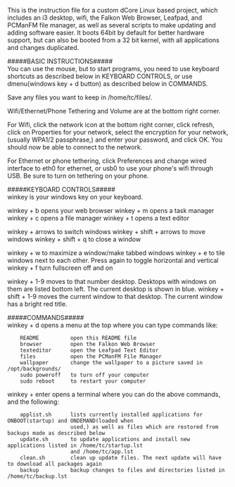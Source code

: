 This is the instruction file for a custom dCore Linux based project, which includes an i3 desktop, wifi, the Falkon Web Browser, Leafpad, and PCManFM file manager, as well as several scripts to make updating and adding software easier.
It boots 64bit by default for better hardware support, but can also be booted from a 32 bit kernel, with all applications and changes duplicated.

#####BASIC INSTRUCTIONS#####  
You can use the mouse, but to start programs, you need to use keyboard shortcuts as described below in KEYBOARD
CONTROLS, or use dmenu(windows key + d button) as described below in COMMANDS.

Save any files you want to keep in /home/tc/files/.

Wifi/Ethernet/Phone Tethering and Volume are at the bottom right corner.

For Wifi, click the network icon at the bottom right corner, click refresh, click on Properties for your
network, select the encryption for your network, (usually WPA1/2 passphrase,) and enter your password,
and click OK. You should now be able to connect to the network.

For Ethernet or phone tethering, click Preferences and change wired interface to eth0 for ethernet, or
usb0 to use your phone's wifi through USB. Be sure to turn on tethering on your phone.

#####KEYBOARD CONTROLS#####  
winkey is your windows key on your keyboard.

winkey + b              opens your web browser
winkey + m              opens a task manager
winkey + c              opens a file manager
winkey + t              opens a text editor

winkey + arrows         to switch windows
winkey + shift + arrows to move windows
winkey + shift + q      to close a window

winkey + w              to maximize a window/make tabbed windows
winkey + e              to tile windows next to each other. Press again to toggle horizontal and vertical
winkey + f              turn fullscreen off and on

winkey + 1-9            moves to that number desktop. Desktops with windows on them are listed bottom left.
                        The current desktop is shown in blue.
winkey + shift + 1-9    moves the current window to that desktop. The current window has a bright red title.

#####COMMANDS#####  
winkey + d              opens a menu at the top where you can type commands like:

        README          open this README file
        browser         open the Falkon Web Browser
        texteditor      open the Leafpad Text Editor
        files           open the PCManFM File Manager
        wallpaper       change the wallpaper to a picture saved in /opt/backgrounds/
        sudo poweroff   to turn off your computer
        sudo reboot     to restart your computer

winkey + enter          opens a terminal where you can do the above commands, and the following:

        applist.sh      lists currently installed applications for ONBOOT(startup) and ONDEMAND(loaded when
                        used,) as well as files which are restored from backups made as described below
        update.sh       to update applications and install new applications listed in /home/tc/startup.lst
                        and /home/tc/app.lst
        clean.sh        clean up update files. The next update will have to download all packages again
        backup          backup changes to files and directories listed in /home/tc/backup.lst
